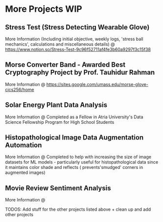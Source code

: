 # More Projects WIP 

## Stress Test (Stress Detecting Wearable Glove) 
More Information (Including initial objective, weekly logs, 'stress ball mechanics', calculations and miscellaneous details) @ https://www.notion.so/Stress-Test-9c96f52711af4fe3b60a9297f3c15f38


## Morse Converter Band - Awarded Best Cryptography Project by Prof. Tauhidur Rahman 
More Information @ https://sites.google.com/umass.edu/morse-glove-cics256/home


## Solar Energy Plant Data Analysis 
More Information @ 
Completed as a Fellow in Atria University's Data Science Fellowship Program for High School Students

## Histopathological Image Data Augmentation Automation 
More Information @
Completed to help with increasing the size of image datasets for ML models - particularly useful for histopathological data since it maintains color shade and reflects ( prevents'smudged' corners in augmented images) 

## Movie Review Sentiment Analysis 
More Information @ 


TODOS:
Add stuff for the other projects listed above + clean up and add other projects 
